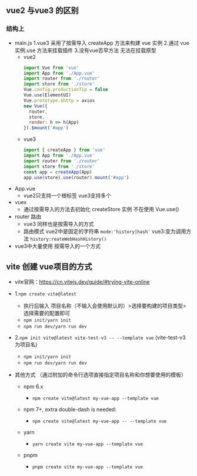 ## vue2 与vue3 的区别
### 结构上
- main.js
  1.vue3 采用了按需导入 createApp 方法来构建 vue 实例
  2.通过 vue实例.use 方法来挂载插件
  3.没有vue否早方法 无法在挂载原型
  - vue2
    ```js
    import Vue from 'vue'
    import App from './App.vue'
    import router from './router'
    import store from './store'
    Vue.config.productionTip = false
    Vue.use(ElementUI)
    Vue.prototype.$http = axios
    new Vue({
      router,
      store,
      render: h => h(App)
    }).$mount('#app')
    ```
  - vue3
    ```js
    import { createApp } from 'vue'
    import App from './App.vue'
    import router from './router'
    import store from './store'
    const app = createApp(App)
    app.use(store).use(router).mount('#app')
    ```
- App.vue
  - vue2只支持一个根标签 vue3支持多个
- vuex 
  - 通过按需导入的方法去初始化 createStore 实例 不在使用 Vue.use() 
- router 路由
  - vue3 同样也是按需导入的方式
  - 路由模式 vue2中是固定的字符串 `mode:'history|hash'` vue3:变为调用方法 `history:reateWebHashHistory()`
- vue3中大量使用 按需导入的一个方式


## vite 创建 vue项目的方式
- vite官网：https://cn.vitejs.dev/guide/#trying-vite-online
- 1.`npm create vite@latest`
  - 执行后输入 项目名称（不输入会使用默认的）>选择要构建的项目类型>选择需要的配置即可
  - `npm init/yarn init`
  - `npm run dev/yarn run dev`

- 2.`npm init vite@latest vite-test-v3 -- --template vue` (vite-test-v3 为项目名)
  - `npm init/yarn init`
  - `npm run dev/yarn run dev`
- 其他方式 （通过附加的命令行选项直接指定项目名称和你想要使用的模板）
  - npm 6.x
    - `npm create vite@latest my-vue-app --template vue`

  - npm 7+, extra double-dash is needed:
    - `npm create vite@latest my-vue-app -- --template vue`

  - yarn
    - `yarn create vite my-vue-app --template vue`

  - pnpm
    - `pnpm create vite my-vue-app --template vue`

##
##
##
##